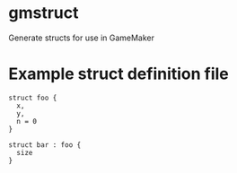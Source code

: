 # gmstruct
Generate structs for use in GameMaker

# Example struct definition file
```
struct foo {
  x,
  y,
  n = 0
}

struct bar : foo {
  size
}
```
